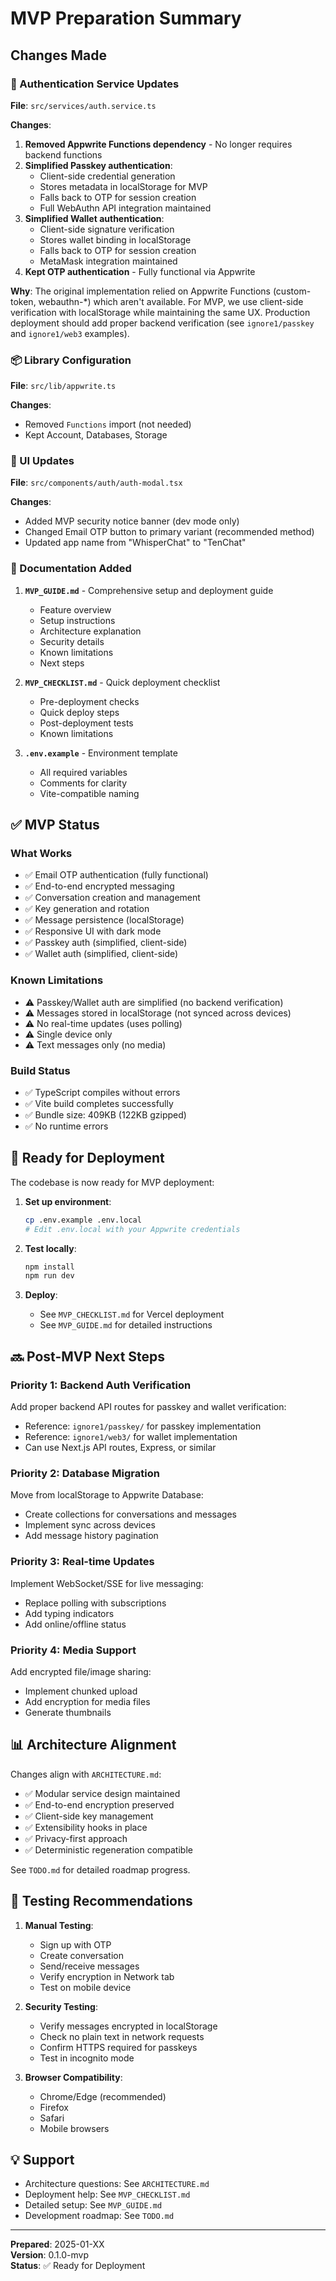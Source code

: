 # MVP Preparation Summary

## Changes Made

### 🔐 Authentication Service Updates
**File**: `src/services/auth.service.ts`

**Changes**:
1. **Removed Appwrite Functions dependency** - No longer requires backend functions
2. **Simplified Passkey authentication**:
   - Client-side credential generation
   - Stores metadata in localStorage for MVP
   - Falls back to OTP for session creation
   - Full WebAuthn API integration maintained
3. **Simplified Wallet authentication**:
   - Client-side signature verification
   - Stores wallet binding in localStorage
   - Falls back to OTP for session creation
   - MetaMask integration maintained
4. **Kept OTP authentication** - Fully functional via Appwrite

**Why**: The original implementation relied on Appwrite Functions (custom-token, webauthn-*) which aren't available. For MVP, we use client-side verification with localStorage while maintaining the same UX. Production deployment should add proper backend verification (see `ignore1/passkey` and `ignore1/web3` examples).

### 📦 Library Configuration
**File**: `src/lib/appwrite.ts`

**Changes**:
- Removed `Functions` import (not needed)
- Kept Account, Databases, Storage

### 🎨 UI Updates
**File**: `src/components/auth/auth-modal.tsx`

**Changes**:
- Added MVP security notice banner (dev mode only)
- Changed Email OTP button to primary variant (recommended method)
- Updated app name from "WhisperChat" to "TenChat"

### 📝 Documentation Added

1. **`MVP_GUIDE.md`** - Comprehensive setup and deployment guide
   - Feature overview
   - Setup instructions
   - Architecture explanation
   - Security details
   - Known limitations
   - Next steps

2. **`MVP_CHECKLIST.md`** - Quick deployment checklist
   - Pre-deployment checks
   - Quick deploy steps
   - Post-deployment tests
   - Known limitations

3. **`.env.example`** - Environment template
   - All required variables
   - Comments for clarity
   - Vite-compatible naming

## ✅ MVP Status

### What Works
- ✅ Email OTP authentication (fully functional)
- ✅ End-to-end encrypted messaging
- ✅ Conversation creation and management
- ✅ Key generation and rotation
- ✅ Message persistence (localStorage)
- ✅ Responsive UI with dark mode
- ✅ Passkey auth (simplified, client-side)
- ✅ Wallet auth (simplified, client-side)

### Known Limitations
- ⚠️ Passkey/Wallet auth are simplified (no backend verification)
- ⚠️ Messages stored in localStorage (not synced across devices)
- ⚠️ No real-time updates (uses polling)
- ⚠️ Single device only
- ⚠️ Text messages only (no media)

### Build Status
- ✅ TypeScript compiles without errors
- ✅ Vite build completes successfully
- ✅ Bundle size: 409KB (122KB gzipped)
- ✅ No runtime errors

## 🚀 Ready for Deployment

The codebase is now ready for MVP deployment:

1. **Set up environment**:
   ```bash
   cp .env.example .env.local
   # Edit .env.local with your Appwrite credentials
   ```

2. **Test locally**:
   ```bash
   npm install
   npm run dev
   ```

3. **Deploy**:
   - See `MVP_CHECKLIST.md` for Vercel deployment
   - See `MVP_GUIDE.md` for detailed instructions

## 🔜 Post-MVP Next Steps

### Priority 1: Backend Auth Verification
Add proper backend API routes for passkey and wallet verification:
- Reference: `ignore1/passkey/` for passkey implementation
- Reference: `ignore1/web3/` for wallet implementation
- Can use Next.js API routes, Express, or similar

### Priority 2: Database Migration
Move from localStorage to Appwrite Database:
- Create collections for conversations and messages
- Implement sync across devices
- Add message history pagination

### Priority 3: Real-time Updates
Implement WebSocket/SSE for live messaging:
- Replace polling with subscriptions
- Add typing indicators
- Add online/offline status

### Priority 4: Media Support
Add encrypted file/image sharing:
- Implement chunked upload
- Add encryption for media files
- Generate thumbnails

## 📊 Architecture Alignment

Changes align with `ARCHITECTURE.md`:
- ✅ Modular service design maintained
- ✅ End-to-end encryption preserved
- ✅ Client-side key management
- ✅ Extensibility hooks in place
- ✅ Privacy-first approach
- ✅ Deterministic regeneration compatible

See `TODO.md` for detailed roadmap progress.

## 🐛 Testing Recommendations

1. **Manual Testing**:
   - Sign up with OTP
   - Create conversation
   - Send/receive messages
   - Verify encryption in Network tab
   - Test on mobile device

2. **Security Testing**:
   - Verify messages encrypted in localStorage
   - Check no plain text in network requests
   - Confirm HTTPS required for passkeys
   - Test in incognito mode

3. **Browser Compatibility**:
   - Chrome/Edge (recommended)
   - Firefox
   - Safari
   - Mobile browsers

## 💡 Support

- Architecture questions: See `ARCHITECTURE.md`
- Deployment help: See `MVP_CHECKLIST.md`
- Detailed setup: See `MVP_GUIDE.md`
- Development roadmap: See `TODO.md`

---

**Prepared**: 2025-01-XX  
**Version**: 0.1.0-mvp  
**Status**: ✅ Ready for Deployment
